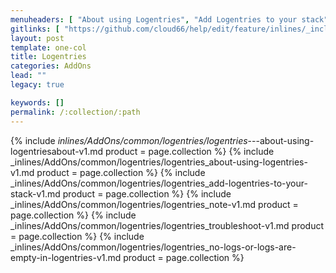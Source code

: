 ```yaml
---
menuheaders: [ "About using Logentries", "Add Logentries to your stack", "Note", "Troubleshoot", "No Logs or Logs are empty in Logentries" ]
gitlinks: [ "https://github.com/cloud66/help/edit/feature/inlines/_includes/_inlines/AddOns/common/logentries/logentries_---about-using-logentriesabout-v1.md", "https://github.com/cloud66/help/edit/feature/inlines/_includes/_inlines/AddOns/common/logentries/logentries_about-using-logentries-v1.md", "https://github.com/cloud66/help/edit/feature/inlines/_includes/_inlines/AddOns/common/logentries/logentries_add-logentries-to-your-stack-v1.md", "https://github.com/cloud66/help/edit/feature/inlines/_includes/_inlines/AddOns/common/logentries/logentries_note-v1.md", "https://github.com/cloud66/help/edit/feature/inlines/_includes/_inlines/AddOns/common/logentries/logentries_troubleshoot-v1.md", "https://github.com/cloud66/help/edit/feature/inlines/_includes/_inlines/AddOns/common/logentries/logentries_no-logs-or-logs-are-empty-in-logentries-v1.md" ]
layout: post
template: one-col
title: Logentries
categories: AddOns
lead: ""
legacy: true

keywords: []
permalink: /:collection/:path
---
```




<a name="1"></a>{% include _inlines/AddOns/common/logentries/logentries_---about-using-logentriesabout-v1.md  product = page.collection %}
<a name="2"></a>{% include _inlines/AddOns/common/logentries/logentries_about-using-logentries-v1.md  product = page.collection %}
<a name="3"></a>{% include _inlines/AddOns/common/logentries/logentries_add-logentries-to-your-stack-v1.md  product = page.collection %}
<a name="4"></a>{% include _inlines/AddOns/common/logentries/logentries_note-v1.md  product = page.collection %}
<a name="5"></a>{% include _inlines/AddOns/common/logentries/logentries_troubleshoot-v1.md  product = page.collection %}
<a name="6"></a>{% include _inlines/AddOns/common/logentries/logentries_no-logs-or-logs-are-empty-in-logentries-v1.md  product = page.collection %}